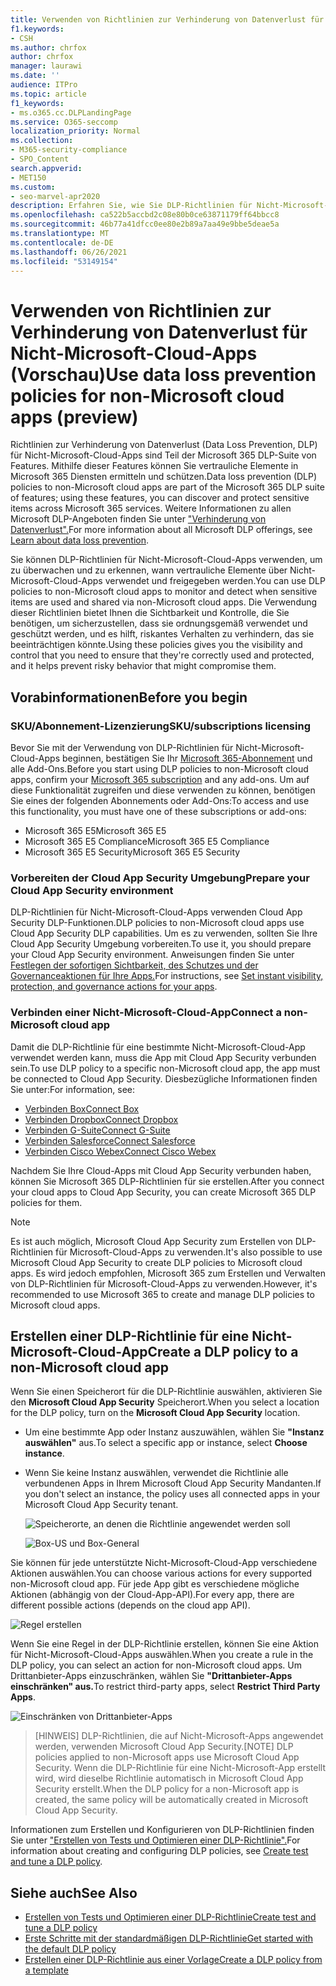 ```yaml
---
title: Verwenden von Richtlinien zur Verhinderung von Datenverlust für Nicht-Microsoft-Cloud-Apps (Vorschau)
f1.keywords:
- CSH
ms.author: chrfox
author: chrfox
manager: laurawi
ms.date: ''
audience: ITPro
ms.topic: article
f1_keywords:
- ms.o365.cc.DLPLandingPage
ms.service: O365-seccomp
localization_priority: Normal
ms.collection:
- M365-security-compliance
- SPO_Content
search.appverid:
- MET150
ms.custom:
- seo-marvel-apr2020
description: Erfahren Sie, wie Sie DLP-Richtlinien für Nicht-Microsoft-Cloud-Apps verwenden.
ms.openlocfilehash: ca522b5accbd2c08e80b0ce63871179ff64bbcc8
ms.sourcegitcommit: 46b77a41dfcc0ee80e2b89a7aa49e9bbe5deae5a
ms.translationtype: MT
ms.contentlocale: de-DE
ms.lasthandoff: 06/26/2021
ms.locfileid: "53149154"
---
```

# <a name="use-data-loss-prevention-policies-for-non-microsoft-cloud-apps-preview"></a><span data-ttu-id="a9316-103">Verwenden von Richtlinien zur Verhinderung von Datenverlust für Nicht-Microsoft-Cloud-Apps (Vorschau)</span><span class="sxs-lookup"><span data-stu-id="a9316-103">Use data loss prevention policies for non-Microsoft cloud apps (preview)</span></span>

<span data-ttu-id="a9316-104">Richtlinien zur Verhinderung von Datenverlust (Data Loss Prevention, DLP) für Nicht-Microsoft-Cloud-Apps sind Teil der Microsoft 365 DLP-Suite von Features. Mithilfe dieser Features können Sie vertrauliche Elemente in Microsoft 365 Diensten ermitteln und schützen.</span><span class="sxs-lookup"><span data-stu-id="a9316-104">Data loss prevention (DLP) policies to non-Microsoft cloud apps are part of the Microsoft 365 DLP suite of features; using these features, you can discover and protect sensitive items across Microsoft 365 services.</span></span> <span data-ttu-id="a9316-105">Weitere Informationen zu allen Microsoft DLP-Angeboten finden Sie unter ["Verhinderung von Datenverlust".](dlp-learn-about-dlp.md)</span><span class="sxs-lookup"><span data-stu-id="a9316-105">For more information about all Microsoft DLP offerings, see [Learn about data loss prevention](dlp-learn-about-dlp.md).</span></span>

<span data-ttu-id="a9316-106">Sie können DLP-Richtlinien für Nicht-Microsoft-Cloud-Apps verwenden, um zu überwachen und zu erkennen, wann vertrauliche Elemente über Nicht-Microsoft-Cloud-Apps verwendet und freigegeben werden.</span><span class="sxs-lookup"><span data-stu-id="a9316-106">You can use DLP policies to non-Microsoft cloud apps to monitor and detect when sensitive items are used and shared via non-Microsoft cloud apps.</span></span> <span data-ttu-id="a9316-107">Die Verwendung dieser Richtlinien bietet Ihnen die Sichtbarkeit und Kontrolle, die Sie benötigen, um sicherzustellen, dass sie ordnungsgemäß verwendet und geschützt werden, und es hilft, riskantes Verhalten zu verhindern, das sie beeinträchtigen könnte.</span><span class="sxs-lookup"><span data-stu-id="a9316-107">Using these policies gives you the visibility and control that you need to ensure that they're correctly used and protected, and it helps prevent risky behavior that might compromise them.</span></span>

## <a name="before-you-begin"></a><span data-ttu-id="a9316-108">Vorabinformationen</span><span class="sxs-lookup"><span data-stu-id="a9316-108">Before you begin</span></span>

### <a name="skusubscriptions-licensing"></a><span data-ttu-id="a9316-109">SKU/Abonnement-Lizenzierung</span><span class="sxs-lookup"><span data-stu-id="a9316-109">SKU/subscriptions licensing</span></span>

<span data-ttu-id="a9316-110">Bevor Sie mit der Verwendung von DLP-Richtlinien für Nicht-Microsoft-Cloud-Apps beginnen, bestätigen Sie Ihr [Microsoft 365-Abonnement](https://www.microsoft.com/microsoft-365/compare-microsoft-365-enterprise-plans?rtc=1) und alle Add-Ons.</span><span class="sxs-lookup"><span data-stu-id="a9316-110">Before you start using DLP policies to non-Microsoft cloud apps, confirm your [Microsoft 365 subscription](https://www.microsoft.com/microsoft-365/compare-microsoft-365-enterprise-plans?rtc=1) and any add-ons.</span></span> <span data-ttu-id="a9316-111">Um auf diese Funktionalität zugreifen und diese verwenden zu können, benötigen Sie eines der folgenden Abonnements oder Add-Ons:</span><span class="sxs-lookup"><span data-stu-id="a9316-111">To access and use this functionality, you must have one of these subscriptions or add-ons:</span></span>

- <span data-ttu-id="a9316-112">Microsoft 365 E5</span><span class="sxs-lookup"><span data-stu-id="a9316-112">Microsoft 365 E5</span></span>
- <span data-ttu-id="a9316-113">Microsoft 365 E5 Compliance</span><span class="sxs-lookup"><span data-stu-id="a9316-113">Microsoft 365 E5 Compliance</span></span>
- <span data-ttu-id="a9316-114">Microsoft 365 E5 Security</span><span class="sxs-lookup"><span data-stu-id="a9316-114">Microsoft 365 E5 Security</span></span>

### <a name="prepare-your-cloud-app-security-environment"></a><span data-ttu-id="a9316-115">Vorbereiten der Cloud App Security Umgebung</span><span class="sxs-lookup"><span data-stu-id="a9316-115">Prepare your Cloud App Security environment</span></span>

<span data-ttu-id="a9316-116">DLP-Richtlinien für Nicht-Microsoft-Cloud-Apps verwenden Cloud App Security DLP-Funktionen.</span><span class="sxs-lookup"><span data-stu-id="a9316-116">DLP policies to non-Microsoft cloud apps use Cloud App Security DLP capabilities.</span></span> <span data-ttu-id="a9316-117">Um es zu verwenden, sollten Sie Ihre Cloud App Security Umgebung vorbereiten.</span><span class="sxs-lookup"><span data-stu-id="a9316-117">To use it, you should prepare your Cloud App Security environment.</span></span> <span data-ttu-id="a9316-118">Anweisungen finden Sie unter [Festlegen der sofortigen Sichtbarkeit, des Schutzes und der Governanceaktionen für Ihre Apps.](/cloud-app-security/getting-started-with-cloud-app-security#step-1-set-instant-visibility-protection-and-governance-actions-for-your-apps)</span><span class="sxs-lookup"><span data-stu-id="a9316-118">For instructions, see [Set instant visibility, protection, and governance actions for your apps](/cloud-app-security/getting-started-with-cloud-app-security#step-1-set-instant-visibility-protection-and-governance-actions-for-your-apps).</span></span>

### <a name="connect-a-non-microsoft-cloud-app"></a><span data-ttu-id="a9316-119">Verbinden einer Nicht-Microsoft-Cloud-App</span><span class="sxs-lookup"><span data-stu-id="a9316-119">Connect a non-Microsoft cloud app</span></span>

<span data-ttu-id="a9316-120">Damit die DLP-Richtlinie für eine bestimmte Nicht-Microsoft-Cloud-App verwendet werden kann, muss die App mit Cloud App Security verbunden sein.</span><span class="sxs-lookup"><span data-stu-id="a9316-120">To use DLP policy to a specific non-Microsoft cloud app, the app must be connected to Cloud App Security.</span></span> <span data-ttu-id="a9316-121">Diesbezügliche Informationen finden Sie unter:</span><span class="sxs-lookup"><span data-stu-id="a9316-121">For information, see:</span></span>

- [<span data-ttu-id="a9316-122">Verbinden Box</span><span class="sxs-lookup"><span data-stu-id="a9316-122">Connect Box</span></span>](/cloud-app-security/connect-box-to-microsoft-cloud-app-security)
- [<span data-ttu-id="a9316-123">Verbinden Dropbox</span><span class="sxs-lookup"><span data-stu-id="a9316-123">Connect Dropbox</span></span>](/cloud-app-security/connect-dropbox-to-microsoft-cloud-app-security)
- [<span data-ttu-id="a9316-124">Verbinden G-Suite</span><span class="sxs-lookup"><span data-stu-id="a9316-124">Connect G-Suite</span></span>](/cloud-app-security/connect-google-apps-to-microsoft-cloud-app-security)
- [<span data-ttu-id="a9316-125">Verbinden Salesforce</span><span class="sxs-lookup"><span data-stu-id="a9316-125">Connect Salesforce</span></span>](/cloud-app-security/connect-salesforce-to-microsoft-cloud-app-security)
- [<span data-ttu-id="a9316-126">Verbinden Cisco Webex</span><span class="sxs-lookup"><span data-stu-id="a9316-126">Connect Cisco Webex</span></span>](/cloud-app-security/connect-webex-to-microsoft-cloud-app-security)

<span data-ttu-id="a9316-127">Nachdem Sie Ihre Cloud-Apps mit Cloud App Security verbunden haben, können Sie Microsoft 365 DLP-Richtlinien für sie erstellen.</span><span class="sxs-lookup"><span data-stu-id="a9316-127">After you connect your cloud apps to Cloud App Security, you can create Microsoft 365 DLP policies for them.</span></span>

>[!NOTE]
><span data-ttu-id="a9316-128">Es ist auch möglich, Microsoft Cloud App Security zum Erstellen von DLP-Richtlinien für Microsoft-Cloud-Apps zu verwenden.</span><span class="sxs-lookup"><span data-stu-id="a9316-128">It's also possible to use Microsoft Cloud App Security to create DLP policies to Microsoft cloud apps.</span></span> <span data-ttu-id="a9316-129">Es wird jedoch empfohlen, Microsoft 365 zum Erstellen und Verwalten von DLP-Richtlinien für Microsoft-Cloud-Apps zu verwenden.</span><span class="sxs-lookup"><span data-stu-id="a9316-129">However, it's recommended to use Microsoft 365 to create and manage DLP policies to Microsoft cloud apps.</span></span>

## <a name="create-a-dlp-policy-to-a-non-microsoft-cloud-app"></a><span data-ttu-id="a9316-130">Erstellen einer DLP-Richtlinie für eine Nicht-Microsoft-Cloud-App</span><span class="sxs-lookup"><span data-stu-id="a9316-130">Create a DLP policy to a non-Microsoft cloud app</span></span>

<span data-ttu-id="a9316-131">Wenn Sie einen Speicherort für die DLP-Richtlinie auswählen, aktivieren Sie den **Microsoft Cloud App Security** Speicherort.</span><span class="sxs-lookup"><span data-stu-id="a9316-131">When you select a location for the DLP policy, turn on the **Microsoft Cloud App Security** location.</span></span>

- <span data-ttu-id="a9316-132">Um eine bestimmte App oder Instanz auszuwählen, wählen Sie **"Instanz auswählen"** aus.</span><span class="sxs-lookup"><span data-stu-id="a9316-132">To select a specific app or instance, select **Choose instance**.</span></span>
- <span data-ttu-id="a9316-133">Wenn Sie keine Instanz auswählen, verwendet die Richtlinie alle verbundenen Apps in Ihrem Microsoft Cloud App Security Mandanten.</span><span class="sxs-lookup"><span data-stu-id="a9316-133">If you don't select an instance, the policy uses all connected apps in your Microsoft Cloud App Security tenant.</span></span>

   ![Speicherorte, an denen die Richtlinie angewendet werden soll](../media/1-dlp-non-microsoft-cloud-app-choose-instance.png)

   ![Box-US und Box-General](../media/2-dlp-non-microsoft-cloud-app-box.png)

<span data-ttu-id="a9316-136">Sie können für jede unterstützte Nicht-Microsoft-Cloud-App verschiedene Aktionen auswählen.</span><span class="sxs-lookup"><span data-stu-id="a9316-136">You can choose various actions for every supported non-Microsoft cloud app.</span></span> <span data-ttu-id="a9316-137">Für jede App gibt es verschiedene mögliche Aktionen (abhängig von der Cloud-App-API).</span><span class="sxs-lookup"><span data-stu-id="a9316-137">For every app, there are different possible actions (depends on the cloud app API).</span></span>

![Regel erstellen](../media/3-dlp-non-microsoft-cloud-app-create-rule.png)

<span data-ttu-id="a9316-139">Wenn Sie eine Regel in der DLP-Richtlinie erstellen, können Sie eine Aktion für Nicht-Microsoft-Cloud-Apps auswählen.</span><span class="sxs-lookup"><span data-stu-id="a9316-139">When you create a rule in the DLP policy, you can select an action for non-Microsoft cloud apps.</span></span> <span data-ttu-id="a9316-140">Um Drittanbieter-Apps einzuschränken, wählen Sie **"Drittanbieter-Apps einschränken" aus.**</span><span class="sxs-lookup"><span data-stu-id="a9316-140">To restrict third-party apps, select **Restrict Third Party Apps**.</span></span>

![Einschränken von Drittanbieter-Apps](../media/4-dlp-non-microsoft-cloud-app-restrict-third-party-apps.png)

><span data-ttu-id="a9316-142">[HINWEIS] DLP-Richtlinien, die auf Nicht-Microsoft-Apps angewendet werden, verwenden Microsoft Cloud App Security.</span><span class="sxs-lookup"><span data-stu-id="a9316-142">[NOTE] DLP policies applied to non-Microsoft apps use Microsoft Cloud App Security.</span></span> <span data-ttu-id="a9316-143">Wenn die DLP-Richtlinie für eine Nicht-Microsoft-App erstellt wird, wird dieselbe Richtlinie automatisch in Microsoft Cloud App Security erstellt.</span><span class="sxs-lookup"><span data-stu-id="a9316-143">When the DLP policy for a non-Microsoft app is created, the same policy will be automatically created in Microsoft Cloud App Security.</span></span>

<span data-ttu-id="a9316-144">Informationen zum Erstellen und Konfigurieren von DLP-Richtlinien finden Sie unter ["Erstellen von Tests und Optimieren einer DLP-Richtlinie".](./create-test-tune-dlp-policy.md?view=o365-worldwide)</span><span class="sxs-lookup"><span data-stu-id="a9316-144">For information about creating and configuring DLP policies, see [Create test and tune a DLP policy](./create-test-tune-dlp-policy.md?view=o365-worldwide).</span></span>

## <a name="see-also"></a><span data-ttu-id="a9316-145">Siehe auch</span><span class="sxs-lookup"><span data-stu-id="a9316-145">See Also</span></span>

- [<span data-ttu-id="a9316-146">Erstellen von Tests und Optimieren einer DLP-Richtlinie</span><span class="sxs-lookup"><span data-stu-id="a9316-146">Create test and tune a DLP policy</span></span>](./create-test-tune-dlp-policy.md?view=o365-worldwide)
- [<span data-ttu-id="a9316-147">Erste Schritte mit der standardmäßigen DLP-Richtlinie</span><span class="sxs-lookup"><span data-stu-id="a9316-147">Get started with the default DLP policy</span></span>](./get-started-with-the-default-dlp-policy.md?view=o365-worldwide)
- [<span data-ttu-id="a9316-148">Erstellen einer DLP-Richtlinie aus einer Vorlage</span><span class="sxs-lookup"><span data-stu-id="a9316-148">Create a DLP policy from a template</span></span>](./create-a-dlp-policy-from-a-template.md?view=o365-worldwide)
